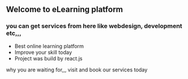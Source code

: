 ## Welcome to eLearning platform
### you can get services from here like webdesign, development etc,,,
* Best online learning platform
* Improve your skill today
* Project was build by react.js
 
 why you are waiting for,,, visit and book our services today
